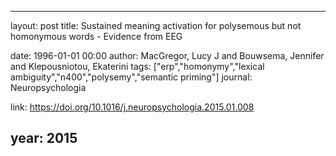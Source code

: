 ---
layout: post
title: Sustained meaning activation for polysemous but not homonymous words - Evidence from EEG

date: 1996-01-01 00:00
author: MacGregor, Lucy J and Bouwsema, Jennifer and Klepousniotou, Ekaterini
tags: ["erp","homonymy","lexical ambiguity","n400","polysemy","semantic priming"]
journal: Neuropsychologia

link: https://doi.org/10.1016/j.neuropsychologia.2015.01.008

year: 2015
----